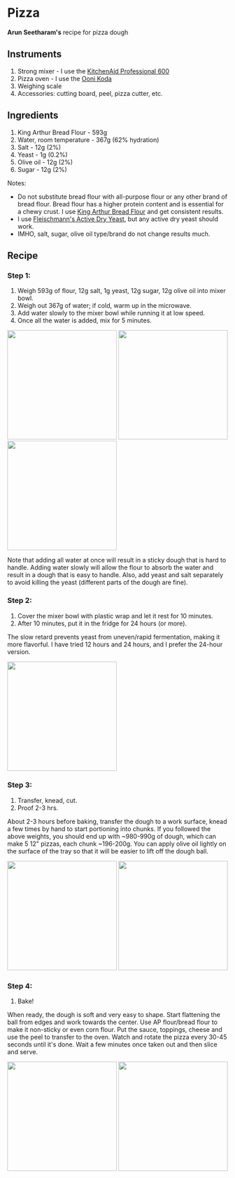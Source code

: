 # Pizza

**Arun Seetharam's** recipe for pizza dough

## Instruments

1. Strong mixer - I use the [KitchenAid Professional 600](https://www.kitchenaid.com/countertop-appliances/stand-mixers/bowl-lift-stand-mixers/p.professional-600-series-6-quart-bowl-lift-stand-mixer.kp26m1xwh.html)
2. Pizza oven - I use the [Ooni Koda](https://ooni.com/products/ooni-koda)
3. Weighing scale
4. Accessories: cutting board, peel, pizza cutter, etc.

## Ingredients

1. King Arthur Bread Flour - 593g
2. Water, room temperature - 367g (62% hydration)
3. Salt - 12g (2%)
4. Yeast - 1g (0.2%)
5. Olive oil - 12g (2%)
6. Sugar - 12g (2%)

Notes:

- Do not substitute bread flour with all-purpose flour or any other brand of bread flour. Bread flour has a higher protein content and is essential for a chewy crust. I use [King Arthur Bread Flour](https://shop.kingarthurbaking.com/items/bread-flour) and get consistent results.
- I use [Fleischmann's Active Dry Yeast](https://www.fleischmannsyeast.com/product-page/#active-dry), but any active dry yeast should work.
- IMHO, salt, sugar, olive oil type/brand do not change results much.

## Recipe

### Step 1:

1. Weigh 593g of flour, 12g salt, 1g yeast, 12g sugar, 12g olive oil into mixer bowl.
2. Weigh out 367g of water; if cold, warm up in the microwave.
3. Add water slowly to the mixer bowl while running it at low speed.
4. Once all the water is added, mix for 5 minutes.


<p float="left">

  <img src="https://github.com/aseetharam/my_pizza/assets/4835524/017efd73-cf00-4ba4-9815-3af5062c8f3f" width="250" />
  <img src="https://github.com/aseetharam/my_pizza/assets/4835524/dee9c5e0-256e-4101-b9c0-c05b1d84ca9a" width="250" /> 
  <img src="https://github.com/aseetharam/my_pizza/assets/4835524/59ef790b-61fd-49c4-8e49-1ade23239486" width="250" />
</p>



Note that adding all water at once will result in a sticky dough that is hard to handle. Adding water slowly will allow the flour to absorb the water and result in a dough that is easy to handle. Also, add yeast and salt separately to avoid killing the yeast (different parts of the dough are fine).

### Step 2:

1. Cover the mixer bowl with plastic wrap and let it rest for 10 minutes.
2. After 10 minutes, put it in the fridge for 24 hours (or more).

The slow retard prevents yeast from uneven/rapid fermentation, making it more flavorful. I have tried 12 hours and 24 hours, and I prefer the 24-hour version.

<p float="left">
  <img src="https://github.com/aseetharam/my_pizza/assets/4835524/07bc2576-361a-4203-8bf0-c8dfc59c03aa" width="250" />
</p>

### Step 3:

1. Transfer, knead, cut.
2. Proof 2-3 hrs.

About 2-3 hours before baking, transfer the dough to a work surface, knead a few times by hand to start portioning into chunks. If you followed the above weights, you should end up with ~980-990g of dough, which can make 5 12" pizzas, each chunk ~196-200g. You can apply olive oil lightly on the surface of the tray so that it will be easier to lift off the dough ball.


<p float="left">
  <img src="https://github.com/aseetharam/my_pizza/assets/4835524/0f0de180-1ea2-4165-b56b-7066911c65e2" width="250" />
  <img src="https://github.com/aseetharam/my_pizza/assets/4835524/3be19d88-7978-4135-ad75-0a9a982f201c" width="250" /> 
</p>

### Step 4:

1. Bake!

When ready, the dough is soft and very easy to shape. Start flattening the ball from edges and work towards the center. Use AP flour/bread flour to make it non-sticky or even corn flour. Put the sauce, toppings, cheese and use the peel to transfer to the oven. Watch and rotate the pizza every 30-45 seconds until it's done. Wait a few minutes once taken out and then slice and serve.


<p float="left">
  <img src="https://github.com/aseetharam/my_pizza/assets/4835524/9766f265-e3b5-4512-9da8-3f01682f130a" width="250" />
  <img src="https://github.com/aseetharam/my_pizza/assets/4835524/40996e24-01bf-4522-af75-b16872fd34c8" width="250" /> 
</p>
